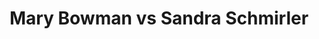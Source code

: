 ---
title: Mary Bowman vs Sandra Schmirler
player1:
  name: Bowman, Mary
  percent: 82
  wins: 0
  losses: 4
player2:
  name: Schmirler, Sandra
  percent: 78
  wins: 4
  losses: 0
games:
- player1:
    team: 'ON'
    position: Lead
    percent: 75
    win: 0
    loss: 1
  player2:
    team: CA
    position: Fourth
    percent: 80
    win: 1
    loss: 0
  event: Hearts
  year: 1995
  draw: Round Robin(17)
  score: CA 8 - ON 4
- player1:
    team: 'ON'
    position: Lead
    percent: 89
    win: 0
    loss: 1
  player2:
    team: SK
    position: Fourth
    percent: 88
    win: 1
    loss: 0
  event: Hearts
  year: 1997
  draw: Round Robin(12)
  score: ON 2 - SK 7
- player1:
    team: 'ON'
    position: Lead
    percent: 78
    win: 0
    loss: 1
  player2:
    team: SK
    position: Fourth
    percent: 76
    win: 1
    loss: 0
  event: Hearts
  year: 1997
  draw: Page 1-2(19)
  score: SK 6 - ON 5
- player1:
    team: 'ON'
    position: Lead
    percent: 88
    win: 0
    loss: 1
  player2:
    team: SK
    position: Fourth
    percent: 71
    win: 1
    loss: 0
  event: Hearts
  year: 1997
  draw: Final(21)
  score: SK 8 - ON 5
- player1:
    team: GOR
    position: Lead
    percent: 92
    win: 0
    loss: 1
  player2:
    team: SCHM
    position: Fourth
    percent: 73
    win: 1
    loss: 0
  event: Trials (Women)
  year: 1997
  draw: Round Robin(9)
  score: SCHM 11 - GOR 4
---